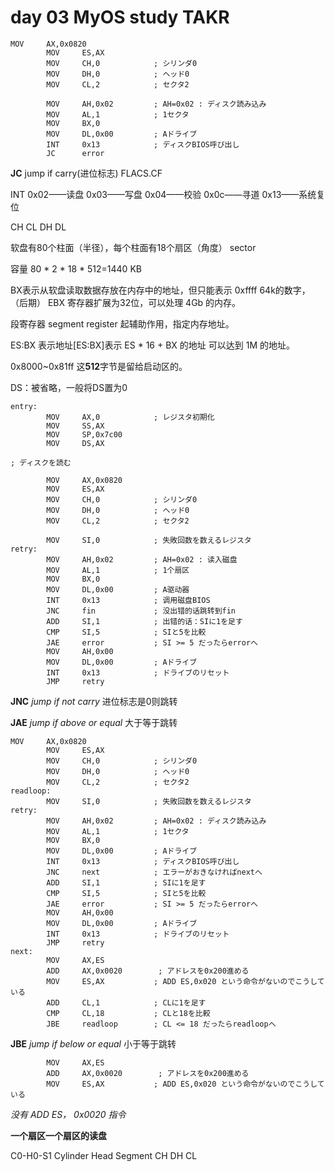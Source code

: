 # day 03 MyOS study TAKR



~~~
MOV		AX,0x0820
		MOV		ES,AX
		MOV		CH,0			; シリンダ0
		MOV		DH,0			; ヘッド0
		MOV		CL,2			; セクタ2

		MOV		AH,0x02			; AH=0x02 : ディスク読み込み
		MOV		AL,1			; 1セクタ
		MOV		BX,0
		MOV		DL,0x00			; Aドライブ
		INT		0x13			; ディスクBIOS呼び出し
		JC		error
~~~

**JC** jump if carry(进位标志)  FLACS.CF  

INT 0x02——读盘  0x03——写盘 0x04——校验 0x0c——寻道  0x13——系统复位

CH  CL DH DL

软盘有80个柱面（半径），每个柱面有18个扇区（角度） sector

容量 80 * 2 * 18 * 512=1440 KB

BX表示从软盘读取数据存放在内存中的地址，但只能表示 0xffff 64k的数字， （后期） EBX 寄存器扩展为32位，可以处理 4Gb 的内存。

段寄存器 segment register   起辅助作用，指定内存地址。

ES:BX 表示地址[ES:BX]表示 ES * 16 + BX 的地址 可以达到 1M 的地址。

0x8000~0x81ff 这**512**字节是留给启动区的。

DS：被省略，一般将DS置为0

~~~
entry:
		MOV		AX,0			; レジスタ初期化
		MOV		SS,AX
		MOV		SP,0x7c00
		MOV		DS,AX

; ディスクを読む

		MOV		AX,0x0820
		MOV		ES,AX
		MOV		CH,0			; シリンダ0
		MOV		DH,0			; ヘッド0
		MOV		CL,2			; セクタ2

		MOV		SI,0			; 失敗回数を数えるレジスタ
retry:
		MOV		AH,0x02			; AH=0x02 : 读入磁盘
		MOV		AL,1			; 1个扇区
		MOV		BX,0
		MOV		DL,0x00			; A驱动器
		INT		0x13			; 调用磁盘BIOS
		JNC		fin				; 没出错的话跳转到fin
		ADD		SI,1			; 出错的话：SIに1を足す
		CMP		SI,5			; SIと5を比較
		JAE		error			; SI >= 5 だったらerrorへ
		MOV		AH,0x00
		MOV		DL,0x00			; Aドライブ
		INT		0x13			; ドライブのリセット
		JMP		retry
~~~

**JNC** *jump if not carry* 进位标志是0则跳转

**JAE** *jump if above or equal*  大于等于跳转

~~~
MOV		AX,0x0820
		MOV		ES,AX
		MOV		CH,0			; シリンダ0
		MOV		DH,0			; ヘッド0
		MOV		CL,2			; セクタ2
readloop:
		MOV		SI,0			; 失敗回数を数えるレジスタ
retry:
		MOV		AH,0x02			; AH=0x02 : ディスク読み込み
		MOV		AL,1			; 1セクタ
		MOV		BX,0
		MOV		DL,0x00			; Aドライブ
		INT		0x13			; ディスクBIOS呼び出し
		JNC		next			; エラーがおきなければnextへ
		ADD		SI,1			; SIに1を足す
		CMP		SI,5			; SIと5を比較
		JAE		error			; SI >= 5 だったらerrorへ
		MOV		AH,0x00
		MOV		DL,0x00			; Aドライブ
		INT		0x13			; ドライブのリセット
		JMP		retry
next:
		MOV		AX,ES			
		ADD		AX,0x0020        ; アドレスを0x200進める
		MOV		ES,AX			; ADD ES,0x020 という命令がないのでこうしている
		ADD		CL,1			; CLに1を足す
		CMP		CL,18			; CLと18を比較
		JBE		readloop		; CL <= 18 だったらreadloopへ

~~~

**JBE** *jump if below or equal* 小于等于跳转

~~~
		MOV		AX,ES			
		ADD		AX,0x0020        ; アドレスを0x200進める
		MOV		ES,AX			; ADD ES,0x020 という命令がないのでこうしている
~~~

  *没有 ADD ES， 0x0020 指令*

**一个扇区一个扇区的读盘** 

C0-H0-S1  Cylinder Head Segment  CH DH CL

